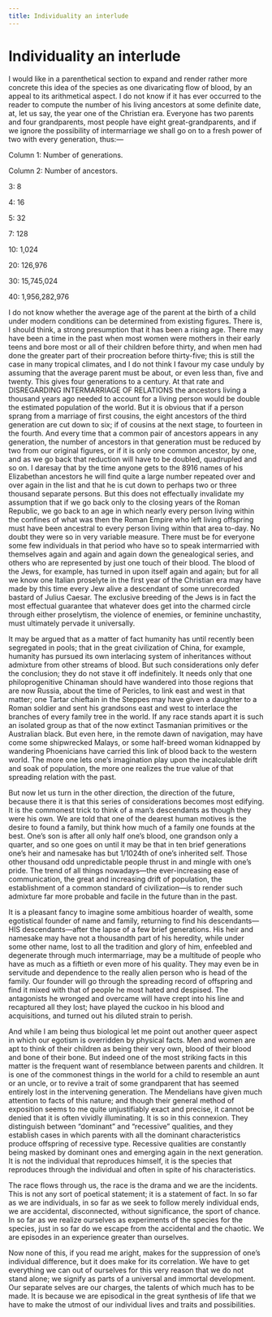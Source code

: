 ```yaml
---
title: Individuality an interlude
---
```

# Individuality an interlude

I would like in a parenthetical section to expand and render rather more
concrete this idea of the species as one divaricating flow of blood, by
an appeal to its arithmetical aspect. I do not know if it has ever
occurred to the reader to compute the number of his living ancestors at
some definite date, at, let us say, the year one of the Christian era.
Everyone has two parents and four grandparents, most people have eight
great-grandparents, and if we ignore the possibility of intermarriage we
shall go on to a fresh power of two with every generation, thus:—

Column 1: Number of generations.

Column 2: Number of ancestors.

3:            8

4:           16

5:           32

7:          128

10:        1,024

20:      126,976

30:   15,745,024

40: 1,956,282,976

I do not know whether the average age of the parent at the birth of a
child under modern conditions can be determined from existing figures.
There is, I should think, a strong presumption that it has been a rising
age. There may have been a time in the past when most women were mothers
in their early teens and bore most or all of their children before
thirty, and when men had done the greater part of their procreation
before thirty-five; this is still the case in many tropical climates,
and I do not think I favour my case unduly by assuming that the average
parent must be about, or even less than, five and twenty. This gives
four generations to a century. At that rate and DISREGARDING
INTERMARRIAGE OF RELATIONS the ancestors living a thousand years ago
needed to account for a living person would be double the estimated
population of the world. But it is obvious that if a person sprang from
a marriage of first cousins, the eight ancestors of the third generation
are cut down to six; if of cousins at the next stage, to fourteen in the
fourth. And every time that a common pair of ancestors appears in any
generation, the number of ancestors in that generation must be reduced
by two from our original figures, or if it is only one common ancestor,
by one, and as we go back that reduction will have to be doubled,
quadrupled and so on. I daresay that by the time anyone gets to the 8916
names of his Elizabethan ancestors he will find quite a large number
repeated over and over again in the list and that he is cut down to
perhaps two or three thousand separate persons. But this does not
effectually invalidate my assumption that if we go back only to the
closing years of the Roman Republic, we go back to an age in which
nearly every person living within the confines of what was then the
Roman Empire who left living offspring must have been ancestral to every
person living within that area to-day. No doubt they were so in very
variable measure. There must be for everyone some few individuals in
that period who have so to speak intermarried with themselves again and
again and again down the genealogical series, and others who are
represented by just one touch of their blood. The blood of the Jews, for
example, has turned in upon itself again and again; but for all we know
one Italian proselyte in the first year of the Christian era may have
made by this time every Jew alive a descendant of some unrecorded
bastard of Julius Caesar. The exclusive breeding of the Jews is in fact
the most effectual guarantee that whatever does get into the charmed
circle through either proselytism, the violence of enemies, or feminine
unchastity, must ultimately pervade it universally.

It may be argued that as a matter of fact humanity has until recently
been segregated in pools; that in the great civilization of China, for
example, humanity has pursued its own interlacing system of inheritances
without admixture from other streams of blood. But such considerations
only defer the conclusion; they do not stave it off indefinitely. It
needs only that one philoprogenitive Chinaman should have wandered into
those regions that are now Russia, about the time of Pericles, to link
east and west in that matter; one Tartar chieftain in the Steppes may
have given a daughter to a Roman soldier and sent his grandsons east and
west to interlace the branches of every family tree in the world. If any
race stands apart it is such an isolated group as that of the now
extinct Tasmanian primitives or the Australian black. But even here, in
the remote dawn of navigation, may have come some shipwrecked Malays, or
some half-breed woman kidnapped by wandering Phoenicians have carried
this link of blood back to the western world. The more one lets one’s
imagination play upon the incalculable drift and soak of population, the
more one realizes the true value of that spreading relation with the
past.

But now let us turn in the other direction, the direction of the future,
because there it is that this series of considerations becomes most
edifying. It is the commonest trick to think of a man’s descendants as
though they were his own. We are told that one of the dearest human
motives is the desire to found a family, but think how much of a family
one founds at the best. One’s son is after all only half one’s blood,
one grandson only a quarter, and so one goes on until it may be that in
ten brief generations one’s heir and namesake has but 1/1024th of one’s
inherited self. Those other thousand odd unpredictable people thrust in
and mingle with one’s pride. The trend of all things nowadays—the
ever-increasing ease of communication, the great and increasing drift of
population, the establishment of a common standard of civilization—is to
render such admixture far more probable and facile in the future than in
the past.

It is a pleasant fancy to imagine some ambitious hoarder of wealth, some
egotistical founder of name and family, returning to find his
descendants—HIS descendants—after the lapse of a few brief generations.
His heir and namesake may have not a thousandth part of his heredity,
while under some other name, lost to all the tradition and glory of him,
enfeebled and degenerate through much intermarriage, may be a multitude
of people who have as much as a fiftieth or even more of his quality.
They may even be in servitude and dependence to the really alien person
who is head of the family. Our founder will go through the spreading
record of offspring and find it mixed with that of people he most hated
and despised. The antagonists he wronged and overcame will have crept
into his line and recaptured all they lost; have played the cuckoo in
his blood and acquisitions, and turned out his diluted strain to perish.

And while I am being thus biological let me point out another queer
aspect in which our egotism is overridden by physical facts. Men and
women are apt to think of their children as being their very own, blood
of their blood and bone of their bone. But indeed one of the most
striking facts in this matter is the frequent want of resemblance
between parents and children. It is one of the commonest things in the
world for a child to resemble an aunt or an uncle, or to revive a trait
of some grandparent that has seemed entirely lost in the intervening
generation. The Mendelians have given much attention to facts of this
nature; and though their general method of exposition seems to me quite
unjustifiably exact and precise, it cannot be denied that it is often
vividly illuminating. It is so in this connexion. They distinguish
between “dominant” and “recessive” qualities, and they establish cases
in which parents with all the dominant characteristics produce offspring
of recessive type. Recessive qualities are constantly being masked by
dominant ones and emerging again in the next generation. It is not the
individual that reproduces himself, it is the species that reproduces
through the individual and often in spite of his characteristics.

The race flows through us, the race is the drama and we are the
incidents. This is not any sort of poetical statement; it is a statement
of fact. In so far as we are individuals, in so far as we seek to follow
merely individual ends, we are accidental, disconnected, without
significance, the sport of chance. In so far as we realize ourselves as
experiments of the species for the species, just in so far do we escape
from the accidental and the chaotic. We are episodes in an experience
greater than ourselves.

Now none of this, if you read me aright, makes for the suppression of
one’s individual difference, but it does make for its correlation. We
have to get everything we can out of ourselves for this very reason that
we do not stand alone; we signify as parts of a universal and immortal
development. Our separate selves are our charges, the talents of which
much has to be made. It is because we are episodical in the great
synthesis of life that we have to make the utmost of our individual
lives and traits and possibilities.

